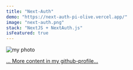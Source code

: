 ```yaml
---
title: "Next-Auth"
demo: "https://next-auth-pi-olive.vercel.app/"
image: "next-auth.png"
stack: "NextJS + NextAuth.js"
isFeatured: true
---
```


![my photo](coding.png)

[... More content in my github-profile...](https://github.com/Taraskiiin)
